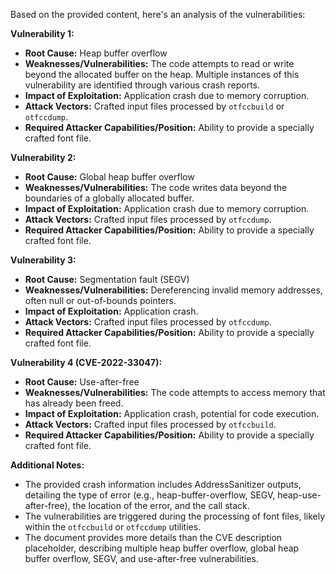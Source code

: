 Based on the provided content, here's an analysis of the vulnerabilities:

**Vulnerability 1:**

*   **Root Cause:** Heap buffer overflow
*   **Weaknesses/Vulnerabilities:** The code attempts to read or write beyond the allocated buffer on the heap. Multiple instances of this vulnerability are identified through various crash reports.
*   **Impact of Exploitation:** Application crash due to memory corruption.
*   **Attack Vectors:** Crafted input files processed by `otfccbuild` or `otfccdump`.
*   **Required Attacker Capabilities/Position:** Ability to provide a specially crafted font file.

**Vulnerability 2:**

*   **Root Cause:** Global heap buffer overflow
*   **Weaknesses/Vulnerabilities:** The code writes data beyond the boundaries of a globally allocated buffer.
*   **Impact of Exploitation:** Application crash due to memory corruption.
*   **Attack Vectors:** Crafted input files processed by `otfccdump`.
*  **Required Attacker Capabilities/Position:** Ability to provide a specially crafted font file.

**Vulnerability 3:**

*   **Root Cause:** Segmentation fault (SEGV)
*  **Weaknesses/Vulnerabilities:** Dereferencing invalid memory addresses, often null or out-of-bounds pointers.
*   **Impact of Exploitation:** Application crash.
*   **Attack Vectors:** Crafted input files processed by `otfccdump`.
*   **Required Attacker Capabilities/Position:** Ability to provide a specially crafted font file.

**Vulnerability 4 (CVE-2022-33047):**

*   **Root Cause:** Use-after-free
*   **Weaknesses/Vulnerabilities:** The code attempts to access memory that has already been freed.
*   **Impact of Exploitation:** Application crash, potential for code execution.
*   **Attack Vectors:** Crafted input files processed by `otfccbuild`.
*   **Required Attacker Capabilities/Position:** Ability to provide a specially crafted font file.

**Additional Notes:**

*   The provided crash information includes AddressSanitizer outputs, detailing the type of error (e.g., heap-buffer-overflow, SEGV, heap-use-after-free), the location of the error, and the call stack.
*   The vulnerabilities are triggered during the processing of font files, likely within the `otfccbuild` or `otfccdump` utilities.
* The document provides more details than the CVE description placeholder, describing multiple heap buffer overflow, global heap buffer overflow, SEGV, and use-after-free vulnerabilities.
